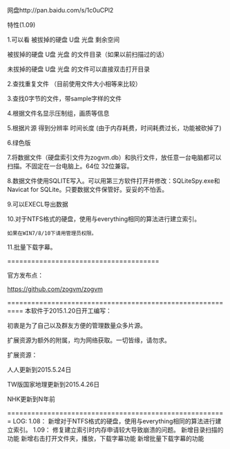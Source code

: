  网盘http://pan.baidu.com/s/1c0uCPl2
 
 特性(1.09)

1.可以看
被拔掉的硬盘 U盘 光盘 剩余空间

被拔掉的硬盘 U盘 光盘 的文件目录（如果以前扫描过的话）

未拔掉的硬盘 U盘 光盘 的文件可以直接双击打开目录

2.查找重复文件 （目前使用文件大小相等来比较）

3.查找0字节的文件，带sample字样的文件

4.根据文件名显示压制组，画质等信息

5.根据片源 得到分辨率 时间长度 (由于内存耗费，时间耗费过长，功能被砍掉了)

6.绿色版

7.将数据文件（硬盘索引文件为zogvm.db）和执行文件，放任意一台电脑都可以扫描。不固定在一台电脑上。64位 32位兼容。

8.数据文件使用SQLITE写入。可以用第三方软件打开并修改：SQLiteSpy.exe和Navicat for SQLite。只要数据文件保管好。妥妥的不怕丢。

9.可以EXECL导出数据

10.对于NTFS格式的硬盘，使用与everything相同的算法进行建立索引。

	如果在WIN7/8/10下请用管理员权限。
	
11.批量下载字幕。

======================================

官方发布点：

https://github.com/zogvm/zogvm

==========================================================
本软件于2015.1.20日开工编写：

初衷是为了自己以及群友方便的管理数量众多片源。

扩展资源为额外的附属，均为网络获取。一切皆缘，请勿求。

扩展资源：

人人更新到2015.5.24日

TW版国家地理更新到2015.4.26日

NHK更新到N年前

=======================================================
LOG:
1.08：
新增对于NTFS格式的硬盘，使用与everything相同的算法进行建立索引。
1.09：
修复建立索引时内存申请较大导致崩溃的问题。
新增目录扫描的功能
新增右击打开文件夹，播放，下载字幕功能
新增批量下载字幕的功能

